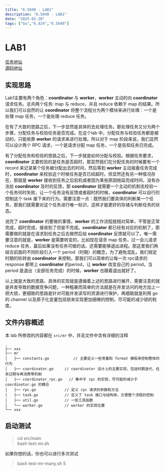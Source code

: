 ```yaml
---
title: "6.5840 - LAB1"
description: "6.5840 - LAB1"
date: "2025-02-20"
tags: ["Go","6.824","6.5840"]
---
```


# LAB1

[任务地址](https://pdos.csail.mit.edu/6.824/labs/lab-mr.html)  
[源码地址](https://github.com/mutezebra/6.5840)

## 实现思路

Lab1主要有两个角色：**coordinator** 与 **worker**，**worker** 主动的向 **coordinator** 请求任务。总共两个任务: map 与 reduce，并且 reduce 依赖于 map 的结果。所以我们可以自然的让 **coordinator** 将整个流程分为两个模块来进行处理：一个是处理 map 任务，一个是处理 reduce 任务。

在有了大致的思路之后，下一步显然是具体的去处理任务。那处理任务又分为两个步骤，分配任务与校验任务是否完成。在这个lab 中，分配任务与校验任务都是被动的，只能依靠 **worker** 的请求来进行处理。所以对于 map 阶段来说，我们显然可以设计两个 RPC 请求，一个是请求分配 map 任务，一个是告知任务已完成。

有了分配任务和校验的思路之后，下一步就是如何分配与校验。根据任务要求，**coordinator** 主要校验的是任务是否超时，那显然我们在分配任务的时候要有一个 record 来记录某个任务被分配出去的时间，然后等到 **worker** 主动报备任务完成时，**coordinator** 来校验这个时候任务是否已经超时。但显然还有另一种情况存在，那就是 **worker** 接收到任务之后宕机或者因为某些原因拖延完成时间，没有办法给 **coordinator** 及时的反馈，那 **coordinator** 就需要一个主动的机制去校验一个任务何时失败，让一个任务没有反馈或者超时的时候，**coordinator** 可以自行的控制这个 task 接下来的行为。需要注意一点：既然我们要具体的判断某一个任务，那我们就需要对这个任务进行唯一标识，这样才能更好的存储与判断任务的状态。

说完了 **coordinator** 的要做的事情，**worker** 的工作流程就相对简单，不管是正常完成，超时完成，接收到了但是不完成。**coordinator** 都已经有对应的机制了，那需要做的就是在请求到任务之后去做然后给 **coordinator** 反馈就可以了。唯一需要注意的就是，**worker** 是需要转变的，比如现在请求 map 任务，过一会儿请求 reduce 任务，最后如果没有任务可做的话，还需要能够退出进程。那这里我们再结合前面的不同阶段引入一个 period（时期）的概念，为了避免混乱，我们规定时期的轮转由 **coordinator** 来控制，那我们可以简单的让每一次 rpc请求的 response 都带上 **coordinator** 的period，让 **worker** 改变自己的 period，当 period 是退出（全部任务完成）的时候，**worker** 也跟着退出就好了。

以上就是大致的思路，具体的实现就是遵循着上述的思路进行展开，需要注意的就是并发导致的数据竞争问题，一种粗暴而简单的方法就是在并发访问的地方加上一把大锁，更细致的思路是针对可能并发读写的资源进行保护，再细致就是利用 go 的 channel 以及原子化变量包括锁来实现更加细微的控制，尽可能的减少锁的粒度。

## 文件内容概述

本 lab 所修改的内容都在 `src/mr` 中，并且文件中含有详细的注释

```
.
├── xxx
├── mr
│   ├── constants.go		   // 主要定义一些常量和 format 模板来控制整体的行为
│   ├── coordinator.go	   // coordinator 设计上的主要实现，包括时期迭代，任务过期与再消费等机制
│   ├── coordinator_rpc.go   // 集中于 rpc 的实现，尽可能的减少于 coordinator.go 的耦合
│   ├── rpc.go			   // 定义 rpc 请求的参数和方法 
│   ├── task.go			   // 定义了 task 接口与结构体，方便整个流程的控制 
│   ├── util.go			   // 一些工具函数
│   └── worker.go 		   // worker 的实现位置
└── xxx

```

## 启动测试
> cd src/main  
> bash test-mr.sh

如果你想的话，你也可以进行多次测试
> bash test-mr-many.sh 5